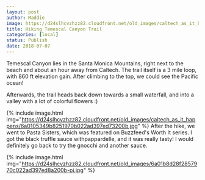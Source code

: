 ```yaml
---
layout: post
author: Maddie
image: https://d24slhcvzhzz82.cloudfront.net/old_images/caltech_as_it_happens/6a0105349b8251970b022ad397ed77200b.jpg
title: Hiking Temescal Canyon Trail
categories: [local]
status: Publish
date: 2018-07-07
---
```


Temescal Canyon lies in the Santa Monica Mountains, right next to the beach and about an hour away from Caltech. The trail itself is a 3 mile loop, with 860 ft elevation gain. After climbing to the top, we could see the Pacific ocean!

Afterwards, the trail heads back down towards a small waterfall, and into a valley with a lot of colorful flowers :)


{% include image.html img="https://d24slhcvzhzz82.cloudfront.net/old_images/caltech_as_it_happens/6a0105349b8251970b022ad397ed73200b.jpg" %}
After the hike, we went to Pasta Sisters, which was featured on Buzzfeed's Worth It series. I got the black truffle sauce withpappardelle, and it was really tasty! I would definitely go back to try the gnocchi and another sauce.


{% include image.html img="https://d24slhcvzhzz82.cloudfront.net/old_images/6a01b8d28f2857970c022ad397ed8a200b-pi.jpg" %}
